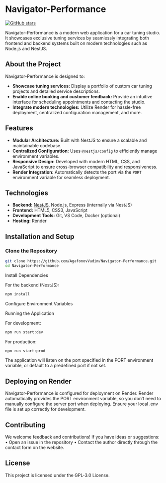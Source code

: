 # Navigator-Performance

[![GitHub stars](https://img.shields.io/github/stars/AgafonovVadim/Navigator-Performance?style=social)](https://github.com/AgafonovVadim/Navigator-Performance/stargazers)

Navigator-Performance is a modern web application for a car tuning studio. It showcases exclusive tuning services by seamlessly integrating both frontend and backend systems built on modern technologies such as Node.js and NestJS.

## About the Project

Navigator-Performance is designed to:
- **Showcase tuning services:** Display a portfolio of custom car tuning projects and detailed service descriptions.
- **Enable online booking and customer feedback:** Provide an intuitive interface for scheduling appointments and contacting the studio.
- **Integrate modern technologies:** Utilize Render for hassle-free deployment, centralized configuration management, and more.

## Features

- **Modular Architecture:** Built with NestJS to ensure a scalable and maintainable codebase.
- **Centralized Configuration:** Uses `@nestjs/config` to efficiently manage environment variables.
- **Responsive Design:** Developed with modern HTML, CSS, and JavaScript to ensure cross-browser compatibility and responsiveness.
- **Render Integration:** Automatically detects the port via the `PORT` environment variable for seamless deployment.

## Technologies

- **Backend:** [NestJS](https://nestjs.com/), Node.js, Express (internally via NestJS)
- **Frontend:** HTML5, CSS3, JavaScript
- **Development Tools:** Git, VS Code, Docker (optional)
- **Hosting:** Render

## Installation and Setup

### Clone the Repository

```bash
git clone https://github.com/AgafonovVadim/Navigator-Performance.git
cd Navigator-Performance
```
Install Dependencies

For the backend (NestJS):
```bash
npm install
```
Configure Environment Variables

Running the Application

For development:
```bash
npm run start:dev
```
For production:
```bash
npm run start:prod
```
The application will listen on the port specified in the PORT environment variable, or default to a predefined port if not set.

## Deploying on Render

Navigator-Performance is configured for deployment on Render. Render automatically provides the PORT environment variable, so you don’t need to manually configure the server port when deploying. Ensure your local .env file is set up correctly for development.

## Contributing

We welcome feedback and contributions! If you have ideas or suggestions:
	•	Open an issue in the repository
	•	Contact the author directly through the contact form on the website.

## License

This project is licensed under the GPL-3.0 License.